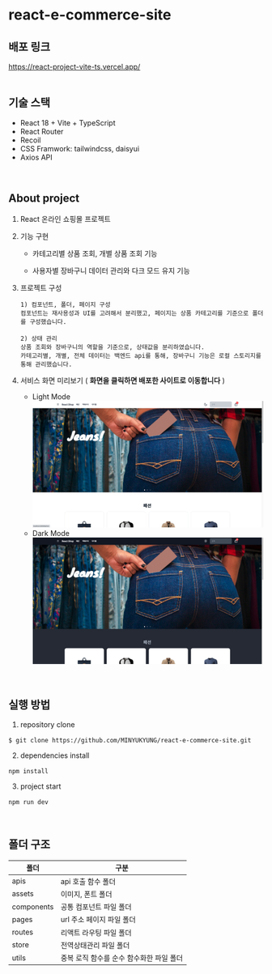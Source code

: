 # react-e-commerce-site

## 배포 링크
https://react-project-vite-ts.vercel.app/
<br/>
<br/>

## 기술 스택
- React 18 + Vite + TypeScript
- React Router
- Recoil
- CSS Framwork: tailwindcss, daisyui
- Axios API
<br/>

## About project
1. React 온라인 쇼핑몰 프로젝트

2. 기능 구현
    - 카테고리별 상품 조회, 개별 상품 조회 기능

    - 사용자별 장바구니 데이터 관리와 다크 모드 유지 기능

3. 프로젝트 구성
    ```
    1) 컴포넌트, 폴더, 페이지 구성
    컴포넌트는 재사용성과 UI를 고려해서 분리했고, 페이지는 상품 카테고리를 기준으로 폴더를 구성했습니다.

    2) 상태 관리
    상품 조회와 장바구니의 역할을 기준으로, 상태값을 분리하였습니다.
    카테고리별, 개별, 전체 데이터는 백엔드 api를 통해, 장바구니 기능은 로컬 스토리지를 통해 관리했습니다.
    ```

4. 서비스 화면 미리보기 ( **화면을 클릭하면 배포한 사이트로 이동합니다** )
    - Light Mode
    [![light](./src/assets/images/light%20ver.png)](https://react-project-vite-ts.vercel.app/)
    - Dark Mode
    [![dark](./src/assets/images/dark%20ver.png)](https://react-project-vite-ts.vercel.app/)
<br/>

## 실행 방법
1. repository clone
```
$ git clone https://github.com/MINYUKYUNG/react-e-commerce-site.git
```
2. dependencies install
```
npm install
```
3. project start
```
npm run dev
```
<br/>

## 폴더 구조
| 폴더 | 구분 |
| -- | -- |
| apis | api 호출 함수 폴더 |
| assets | 이미지, 폰트 폴더 |
| components | 공통 컴포넌트 파일 폴더 |
| pages | url 주소 페이지 파일 폴더 |
| routes | 리액트 라우팅 파일 폴더 |
| store | 전역상태관리 파일 폴더 |
| utils | 중복 로직 함수를 순수 함수화한 파일 폴더 |


